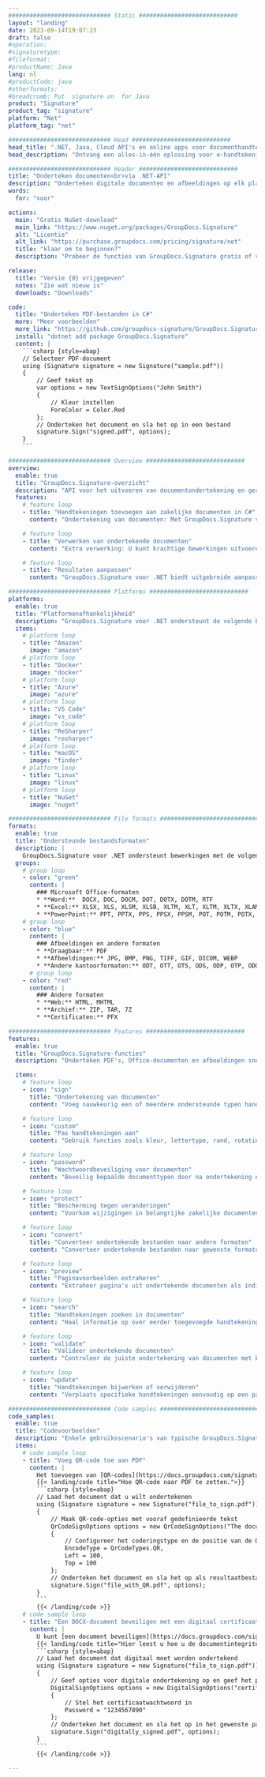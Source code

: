```yaml
---
############################# Static ############################
layout: "landing"
date: 2023-09-14T19:07:23
draft: false
#operation: 
#signaturetype: 
#fileformat: 
#productName: Java
lang: nl
#productCode: java
#otherformats: 
#breadcrumb: Put  signature on  for Java
product: "Signature"
product_tag: "signature"
platform: "Net"
platform_tag: "net"

############################# Head ############################
head_title: ".NET, Java, Cloud API's en online apps voor documenthandtekening"
head_description: "Ontvang een alles-in-één oplossing voor e-handtekening van documenten voor .NET, Java en cloudgebaseerde applicaties. Onderteken veelgebruikte documentformaten online met behulp van een eenvoudige functie voor slepen en neerzetten"

############################# Header ############################
title: "Onderteken documenten<br>via .NET-API"
description: "Onderteken digitale documenten en afbeeldingen op elk platform met behulp van onze flexibele API's en app-gebaseerde oplossingen voor programmeurs en eindgebruikers."
words:
  for: "voor"

actions:
  main: "Gratis NuGet-download"
  main_link: "https://www.nuget.org/packages/GroupDocs.Signature"
  alt: "Licentie"
  alt_link: "https://purchase.groupdocs.com/pricing/signature/net"
  title: "klaar om te beginnen?"
  description: "Probeer de functies van GroupDocs.Signature gratis of vraag een licentie aan"

release:
  title: "Versie {0} vrijgegeven"
  notes: "Zie wat nieuw is"
  downloads: "Downloads"

code:
  title: "Onderteken PDF-bestanden in C#"
  more: "Meer voorbeelden"
  more_link: "https://github.com/groupdocs-signature/GroupDocs.Signature-for-.NET"
  install: "dotnet add package GroupDocs.Signature"
  content: |
    ```csharp {style=abap}   
    // Selecteer PDF-document
    using (Signature signature = new Signature("sample.pdf"))
    {
        // Geef tekst op
        var options = new TextSignOptions("John Smith")
        {
            // Kleur instellen
            ForeColor = Color.Red
        };
        // Onderteken het document en sla het op in een bestand
        signature.Sign("signed.pdf", options);
    }
    ```

############################# Overview ############################
overview:
  enable: true
  title: "GroupDocs.Signature-overzicht"
  description: "API voor het uitvoeren van documentondertekening en gerelateerde bewerkingen in .NET-applicaties"
  features:
    # feature loop
    - title: "Handtekeningen toevoegen aan zakelijke documenten in C#"
      content: "Ondertekening van documenten: Met GroupDocs.Signature voor .NET kunt u verschillende soorten handtekeningen, zoals tekst, afbeeldingen, streepjescodes en digitale certificaten, toevoegen aan PDF- en Office-documenten. Met deze API kunt u uw documenten ondertekenen met vrijwel elk gegevenstype, inclusief verborgen metadata."

    # feature loop
    - title: "Verwerken van ondertekende documenten"
      content: "Extra verwerking: U kunt krachtige bewerkingen uitvoeren op ondertekende documenten met behulp van GroupDocs.Signature. Dit omvat het zoeken naar bestaande handtekeningen in bedrijfsdocumenten en het verifiëren ervan aan de hand van specifieke criteria. Bovendien kunt u via deze .NET API documentinformatie ophalen en voorbeeldpagina's bekijken."

    # feature loop
    - title: "Resultaten aanpassen"
      content: "GroupDocs.Signature voor .NET biedt uitgebreide aanpassingsmogelijkheden. U kunt handtekeningen overal op een documentpagina nauwkeurig plaatsen en hun uiterlijk aanpassen met behulp van diverse instellingen. Bovendien ondersteunt deze API het opslaan van verwerkte documenten in een groot aantal ondersteunde formaten."

############################# Platforms ############################
platforms:
  enable: true
  title: "Platformonafhankelijkheid"
  description: "GroupDocs.Signature voor .NET ondersteunt de volgende besturingssystemen, frameworks en pakketbeheerders"
  items:
    # platform loop
    - title: "Amazon"
      image: "amazon"
    # platform loop
    - title: "Docker"
      image: "docker"
    # platform loop
    - title: "Azure"
      image: "azure"
    # platform loop
    - title: "VS Code"
      image: "vs_code"
    # platform loop
    - title: "ReSharper"
      image: "resharper"
    # platform loop
    - title: "macOS"
      image: "finder"
    # platform loop
    - title: "Linux"
      image: "linux"
    # platform loop
    - title: "NuGet"
      image: "nuget"

############################# File formats ############################
formats:
  enable: true
  title: "Ondersteunde bestandsformaten"
  description: |
    GroupDocs.Signature voor .NET ondersteunt bewerkingen met de volgende [bestandsindelingen](https://docs.groupdocs.com/signature/net/supported-document-formats/).
  groups:
    # group loop
    - color: "green"
      content: |
        ### Microsoft Office-formaten
        * **Word:**  DOCX, DOC, DOCM, DOT, DOTX, DOTM, RTF
        * **Excel:** XLSX, XLS, XLSM, XLSB, XLTM, XLT, XLTM, XLTX, XLAM, SXC, SpreadsheetML
        * **PowerPoint:** PPT, PPTX, PPS, PPSX, PPSM, POT, POTM, POTX, PPTM
    # group loop
    - color: "blue"
      content: |
        ### Afbeeldingen en andere formaten
        * **Draagbaar:** PDF
        * **Afbeeldingen:** JPG, BMP, PNG, TIFF, GIF, DICOM, WEBP
        * **Andere kantoorformaten:** ODT, OTT, OTS, ODS, ODP, OTP, ODG
      # group loop
    - color: "red"
      content: |
        ### Andere formaten
        * **Web:** HTML, MHTML
        * **Archief:** ZIP, TAR, 7Z
        * **Certificaten:** PFX

############################# Features ############################
features:
  enable: true
  title: "GroupDocs.Signature-functies"
  description: "Onderteken PDF's, Office-documenten en afbeeldingen snel en nauwkeurig"

  items:
    # feature loop
    - icon: "sign"
      title: "Ondertekening van documenten"
      content: "Voeg nauwkeurig een of meerdere ondersteunde typen handtekeningen toe op elke opgegeven positie in zakelijke documenten."

    # feature loop
    - icon: "custom"
      title: "Pas handtekeningen aan"
      content: "Gebruik functies zoals kleur, lettertype, rand, rotatie, enz. om de weergave van handtekeningen te configureren."

    # feature loop
    - icon: "password"
      title: "Wachtwoordbeveiliging voor documenten"
      content: "Beveilig bepaalde documenttypen door na ondertekening een wachtwoord in te stellen."

    # feature loop
    - icon: "protect"
      title: "Bescherming tegen veranderingen"
      content: "Voorkom wijzigingen in belangrijke zakelijke documenten na het plaatsen van een handtekening met een digitaal certificaat."

    # feature loop
    - icon: "convert"
      title: "Converteer ondertekende bestanden naar andere formaten"
      content: "Converteer ondertekende bestanden naar gewenste formaten, zoals het opslaan van een Word-document als PDF."

    # feature loop
    - icon: "preview"
      title: "Paginavoorbeelden extraheren"
      content: "Extraheer pagina's uit ondertekende documenten als individuele afbeeldingen voor toekomstige verwerking."

    # feature loop
    - icon: "search"
      title: "Handtekeningen zoeken in documenten"
      content: "Haal informatie op over eerder toegevoegde handtekeningen in specifieke documenten."

    # feature loop
    - icon: "validate"
      title: "Valideer ondertekende documenten"
      content: "Controleer de juiste ondertekening van documenten met behulp van validatiefuncties."

    # feature loop
    - icon: "update"
      title: "Handtekeningen bijwerken of verwijderen"
      content: "Verplaats specifieke handtekeningen eenvoudig op een pagina, wijzig de tekst ervan of verwijder ze zonder problemen."

############################# Code samples ############################
code_samples:
  enable: true
  title: "Codevoorbeelden"
  description: "Enkele gebruiksscenario's van typische GroupDocs.Signature voor .NET-bewerkingen"
  items:
    # code sample loop
    - title: "Voeg QR-code toe aan PDF"
      content: |
        Het toevoegen van [QR-codes](https://docs.groupdocs.com/signature/net/esign-document-with-qr-code-signature/) aan specifieke pagina's van PDF-documenten kan bedrijfsprocessen verbeteren. Hieronder ziet u een voorbeeld van hoe u een QR-code kunt toevoegen met GroupDocs.Signature.
        {{< landing/code title="Hoe QR-code naar PDF te zetten.">}}
        ```csharp {style=abap}
        // Laad het document dat u wilt ondertekenen
        using (Signature signature = new Signature("file_to_sign.pdf"))
        {
            // Maak QR-code-opties met vooraf gedefinieerde tekst
            QrCodeSignOptions options = new QrCodeSignOptions("The document is approved by John Smith")
            {
                // Configureer het coderingstype en de positie van de QR-code op de pagina
                EncodeType = QrCodeTypes.QR,
                Left = 100,
                Top = 100
            };
            // Onderteken het document en sla het op als resultaatbestand
            signature.Sign("file_with_QR.pdf", options);
        }
        ```
        {{< /landing/code >}}
    # code sample loop
    - title: "Een DOCX-document beveiligen met een digitaal certificaat"
      content: |
        U kunt [een document beveiligen](https://docs.groupdocs.com/signature/net/esign-document-with-digital-signature/) met behulp van persoonlijke of zakelijke handtekeningen die zijn opgeslagen als digitale certificaten. Dergelijke beschermde documenten kunnen niet worden gewijzigd zonder de handtekening ongeldig te maken.
        {{< landing/code title="Hier leest u hoe u de documentintegriteit kunt garanderen.">}}
        ```csharp {style=abap}   
        // Laad het document dat digitaal moet worden ondertekend
        using (Signature signature = new Signature("file_to_sign.pdf"))
        {
            // Geef opties voor digitale ondertekening op en geef het pad naar het certificaatbestand op
            DigitalSignOptions options = new DigitalSignOptions("certificate.pfx")
            {
                // Stel het certificaatwachtwoord in
                Password = "1234567890"
            };
            // Onderteken het document en sla het op in het gewenste pad
            signature.Sign("digitally_signed.pdf", options);
        }
        ```
        {{< /landing/code >}}

---
```

